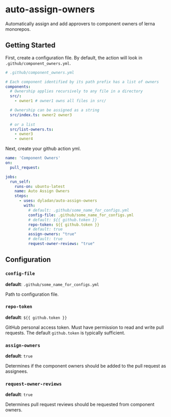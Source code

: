 # auto-assign-owners

Automatically assign and add approvers to component owners of lerna monorepos.

## Getting Started

First, create a configuration file.
By default, the action will look in `.github/component_owners.yml`.

```yaml
# .github/component_owners.yml

# Each component identified by its path prefix has a list of owners
components:
  # Ownership applies recursively to any file in a directory
  src/:
    - owner1 # owner1 owns all files in src/

  # Ownership can be assigned as a string
  src/index.ts: owner2 owner3
  
  # or a list
  src/list-owners.ts:
    - owner3
    - owner4
```

Next, create your github action yml.

```yaml
name: 'Component Owners'
on:
  pull_request:

jobs:
  run_self:
    runs-on: ubuntu-latest
    name: Auto Assign Owners
    steps:
      - uses: dyladan/auto-assign-owners
        with:
          # default: .github/some_name_for_configs.yml
          config-file: .github/some_name_for_configs.yml
          # default: ${{ github.token }}
          repo-token: ${{ github.token }} 
          # default: true
          assign-owners: "true"
          # default: true
          request-owner-reviews: "true"
```

## Configuration

### `config-file`

**default**: `.github/some_name_for_configs.yml`

Path to configuration file.

### `repo-token`

**default**: `${{ github.token }}`

GitHub personal access token.
Must have permission to read and write pull requests.
The default `github.token` is typically sufficient.

### `assign-owners`

**default**: `true`

Determines if the component owners should be added to the pull request as assignees.

### `request-owner-reviews`

**default**: `true`

Determines pull request reviews should be requested from component owners.
